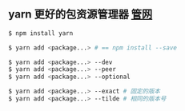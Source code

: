 ## yarn 更好的包资源管理器 [管网](https://yarnpkg.com)
```sh
$ npm install yarn

$ yarn add <package...> # == npm install --save

$ yarn add <package...> --dev
$ yarn add <package...> --peer
$ yarn add <package...> --optional

$ yarn add <package...> --exact # 固定的版本
$ yarn add <package...> --tilde # 相同的版本号
```
